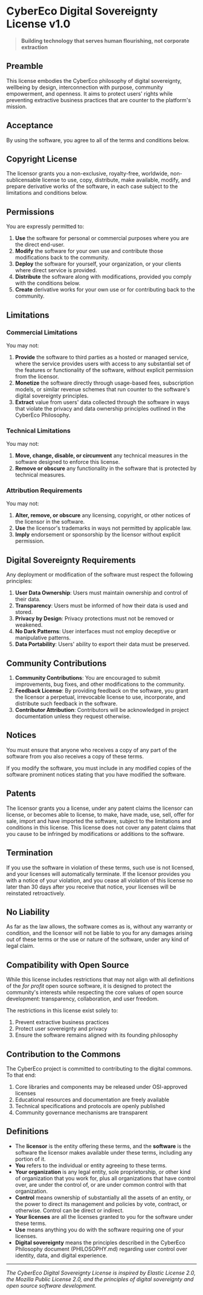 # CyberEco Digital Sovereignty License v1.0

> **Building technology that serves human flourishing, not corporate extraction**

## Preamble

This license embodies the CyberEco philosophy of digital sovereignty, wellbeing by design, interconnection with purpose, community empowerment, and openness. It aims to protect users' rights while preventing extractive business practices that are counter to the platform's mission.

## Acceptance

By using the software, you agree to all of the terms and conditions below.

## Copyright License

The licensor grants you a non-exclusive, royalty-free, worldwide, non-sublicensable license to use, copy, distribute, make available, modify, and prepare derivative works of the software, in each case subject to the limitations and conditions below.

## Permissions

You are expressly permitted to:

1. **Use** the software for personal or commercial purposes where you are the direct end-user.
2. **Modify** the software for your own use and contribute those modifications back to the community.
3. **Deploy** the software for yourself, your organization, or your clients where direct service is provided.
4. **Distribute** the software along with modifications, provided you comply with the conditions below.
5. **Create** derivative works for your own use or for contributing back to the community.

## Limitations

### Commercial Limitations

You may not:

1. **Provide** the software to third parties as a hosted or managed service, where the service provides users with access to any substantial set of the features or functionality of the software, without explicit permission from the licensor.
2. **Monetize** the software directly through usage-based fees, subscription models, or similar revenue schemes that run counter to the software's digital sovereignty principles.
3. **Extract** value from users' data collected through the software in ways that violate the privacy and data ownership principles outlined in the CyberEco Philosophy.

### Technical Limitations

You may not:

1. **Move, change, disable, or circumvent** any technical measures in the software designed to enforce this license.
2. **Remove or obscure** any functionality in the software that is protected by technical measures.

### Attribution Requirements

You may not:

1. **Alter, remove, or obscure** any licensing, copyright, or other notices of the licensor in the software.
2. **Use** the licensor's trademarks in ways not permitted by applicable law.
3. **Imply** endorsement or sponsorship by the licensor without explicit permission.

## Digital Sovereignty Requirements

Any deployment or modification of the software must respect the following principles:

1. **User Data Ownership**: Users must maintain ownership and control of their data.
2. **Transparency**: Users must be informed of how their data is used and stored.
3. **Privacy by Design**: Privacy protections must not be removed or weakened.
4. **No Dark Patterns**: User interfaces must not employ deceptive or manipulative patterns.
5. **Data Portability**: Users' ability to export their data must be preserved.

## Community Contributions

1. **Community Contributions**: You are encouraged to submit improvements, bug fixes, and other modifications to the community.
2. **Feedback License**: By providing feedback on the software, you grant the licensor a perpetual, irrevocable license to use, incorporate, and distribute such feedback in the software.
3. **Contributor Attribution**: Contributors will be acknowledged in project documentation unless they request otherwise.

## Notices

You must ensure that anyone who receives a copy of any part of the software from you also receives a copy of these terms.

If you modify the software, you must include in any modified copies of the software prominent notices stating that you have modified the software.

## Patents

The licensor grants you a license, under any patent claims the licensor can license, or becomes able to license, to make, have made, use, sell, offer for sale, import and have imported the software, subject to the limitations and conditions in this license. This license does not cover any patent claims that you cause to be infringed by modifications or additions to the software.

## Termination

If you use the software in violation of these terms, such use is not licensed, and your licenses will automatically terminate. If the licensor provides you with a notice of your violation, and you cease all violation of this license no later than 30 days after you receive that notice, your licenses will be reinstated retroactively.

## No Liability

As far as the law allows, the software comes as is, without any warranty or condition, and the licensor will not be liable to you for any damages arising out of these terms or the use or nature of the software, under any kind of legal claim.

## Compatibility with Open Source

While this license includes restrictions that may not align with all definitions of the *for profit* open source software, it is designed to protect the community's interests while respecting the core values of open source development: transparency, collaboration, and user freedom.

The restrictions in this license exist solely to:
1. Prevent extractive business practices
2. Protect user sovereignty and privacy
3. Ensure the software remains aligned with its founding philosophy

## Contribution to the Commons

The CyberEco project is committed to contributing to the digital commons. To that end:

1. Core libraries and components may be released under OSI-approved licenses
2. Educational resources and documentation are freely available
3. Technical specifications and protocols are openly published
4. Community governance mechanisms are transparent

## Definitions

- The **licensor** is the entity offering these terms, and the **software** is the software the licensor makes available under these terms, including any portion of it.
- **You** refers to the individual or entity agreeing to these terms.
- **Your organization** is any legal entity, sole proprietorship, or other kind of organization that you work for, plus all organizations that have control over, are under the control of, or are under common control with that organization.
- **Control** means ownership of substantially all the assets of an entity, or the power to direct its management and policies by vote, contract, or otherwise. Control can be direct or indirect.
- **Your licenses** are all the licenses granted to you for the software under these terms.
- **Use** means anything you do with the software requiring one of your licenses.
- **Digital sovereignty** means the principles described in the CyberEco Philosophy document (PHILOSOPHY.md) regarding user control over identity, data, and digital experience.

---

*The CyberEco Digital Sovereignty License is inspired by Elastic License 2.0, the Mozilla Public License 2.0, and the principles of digital sovereignty and open source software development.*